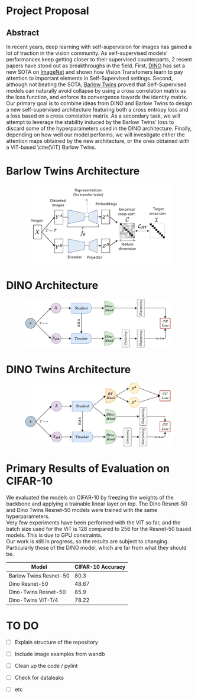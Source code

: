 # Project Proposal

## Abstract 
 
In recent years, deep learning with self-supervision for images has gained a lot of traction in the vision community. As self-supervised models' performances keep getting closer to their supervised counterparts, 2 recent papers have stood out as breakthroughs in the field. First, [DINO](https://arxiv.org/pdf/2104.14294.pdf) has set a new SOTA on [ImageNet](https://image-net.org/) and shown how Vision Transfomers learn to pay attention to important elements in Self-Supervised settings. Second, although not beating the SOTA, [Barlow Twins](https://arxiv.org/pdf/2103.03230.pdf) proved that Self-Supervised models can naturally avoid collapse by using a cross correlation matrix as the loss function, and enforce its convergence towards the identity matrix.<br />
Our primary goal is to combine ideas from DINO and Barlow Twins to design a new self-supervised architecture featuring both a cross entropy loss and a loss based on a cross correlation matrix. As a secondary task, we will attempt to leverage the stability induced by the Barlow Twins' loss to discard some of the hyperparameters used in the DINO architecture. Finally, depending on how well our model performs, we will investigate either the attention maps obtained by the new architecture, or the ones obtained with a ViT-based \cite{ViT} Barlow Twins.

# Barlow Twins Architecture
<p align="center">
  <img width="400" src="images\BarlowTwins.png">
</p>

# DINO Architecture
<p align="center">
  <img width="400" src="images\DINO.drawio.png">
</p>

# DINO Twins Architecture
<p align="center">
  <img width="400" src="images\DinoTwins.drawio.png">
</p>

# Primary Results of Evaluation on CIFAR-10

We evaluated the models on CIFAR-10 by freezing the weights of the backbone and applying a trainable linear layer on top. The Dino Resnet-50 and Dino Twins Resnet-50 models were trained with the same hyperparameters.<br />
Very few experiments have been performed with the ViT so far, and the batch size used for the ViT is 128 compared to 256 for the Resnet-50 based models. This is due to GPU constraints.<br />
Our work is still in progress, so the results are subject to changing. Particularly those of the DINO model, which are far from what they should be.<br />

| Model | CIFAR-10 Accuracy |
| --------------- | --------------- |
| Barlow Twins Resnet-50 | 80.3 |
| Dino Resnet-50 | 48.67 | 
| Dino-Twins Resnet-50 | 85.9 | 
| Dino-Twins ViT-T/4 | 78.22 |


# TO DO 
 - [ ] Explain structure of the repository
 - [ ] Include image examples from wandb 
 - [ ] Clean up the code / pylint 
 - [ ] Check for dataleaks 
 - [ ] etc



